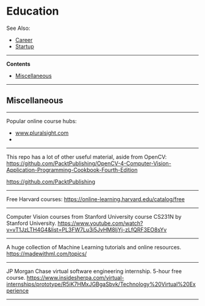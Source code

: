 # Education

See Also:

  - [Career](Career.md)
  - [Startup](Startup.md)

---

**Contents**

- [Miscellaneous](Education.md#miscellaneous)

---

## Miscellaneous

---

Popular online course hubs:

- www.pluralsight.com
- 

---

This repo has a lot of other useful material, aside from OpenCV:
https://github.com/PacktPublishing/OpenCV-4-Computer-Vision-Application-Programming-Cookbook-Fourth-Edition

https://github.com/PacktPublishing

---

Free Harvard courses:
https://online-learning.harvard.edu/catalog/free

---

Computer Vision courses from Stanford University 
course CS231N by Stanford University.
https://www.youtube.com/watch?v=vT1JzLTH4G4&list=PL3FW7Lu3i5JvHM8ljYj-zLfQRF3EO8sYv

---

A huge collection of Machine Learning tutorials and online resources.
https://madewithml.com/topics/

---

JP Morgan Chase virtual software engineering internship. 5-hour free course.
https://www.insidesherpa.com/virtual-internships/prototype/R5iK7HMxJGBgaSbvk/Technology%20Virtual%20Experience

---
